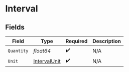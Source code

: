 # Interval


## Fields

| Field                                               | Type                                                | Required                                            | Description                                         |
| --------------------------------------------------- | --------------------------------------------------- | --------------------------------------------------- | --------------------------------------------------- |
| `Quantity`                                          | *float64*                                           | :heavy_check_mark:                                  | N/A                                                 |
| `Unit`                                              | [IntervalUnit](../../models/shared/intervalunit.md) | :heavy_check_mark:                                  | N/A                                                 |